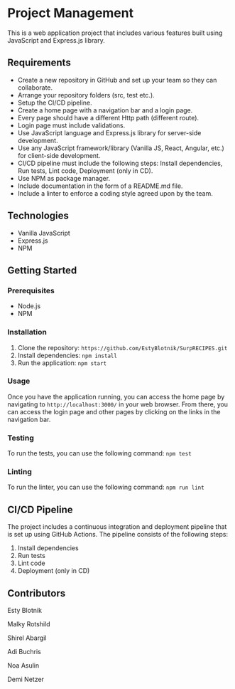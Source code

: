 
# Project Management

This is a web application project that includes various features built using JavaScript and Express.js library.

## Requirements

- Create a new repository in GitHub and set up your team so they can collaborate.
- Arrange your repository folders (src, test etc.).
- Setup the CI/CD pipeline.
- Create a home page with a navigation bar and a login page.
- Every page should have a different Http path (different route).
- Login page must include validations.
- Use JavaScript language and Express.js library for server-side development.
- Use any JavaScript framework/library (Vanilla JS, React, Angular, etc.) for client-side development.
- CI/CD pipeline must include the following steps: Install dependencies, Run tests, Lint code, Deployment (only in CD).
- Use NPM as package manager.
- Include documentation in the form of a README.md file.
- Include a linter to enforce a coding style agreed upon by the team.

## Technologies

- Vanilla JavaScript
- Express.js
- NPM

## Getting Started

### Prerequisites

- Node.js
- NPM

### Installation

1. Clone the repository: `https://github.com/EstyBlotnik/SurpRECIPES.git`
2. Install dependencies: `npm install`
3. Run the application: `npm start`

### Usage

Once you have the application running, you can access the home page by navigating to `http://localhost:3000/` in your web browser. 
From there, you can access the login page and other pages by clicking on the links in the navigation bar.

### Testing

To run the tests, you can use the following command: `npm test`

### Linting

To run the linter, you can use the following command: `npm run lint`

## CI/CD Pipeline

The project includes a continuous integration and deployment pipeline that is set up using GitHub Actions. 
The pipeline consists of the following steps:

1. Install dependencies
2. Run tests
3. Lint code
4. Deployment (only in CD)

## Contributors

Esty Blotnik					

Malky Rotshild 					

Shirel Abargil 				

Adi Buchris 						

Noa Asulin 		

Demi Netzer 						



